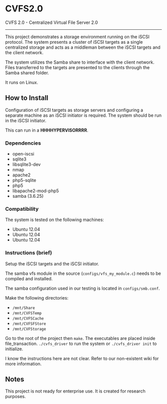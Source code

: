 # CVFS2.0
CVFS 2.0 - Centralized Virtual File Server 2.0

---

This project demonstrates a storage environment running on the iSCSI protocol. The system presents a cluster of iSCSI targets as a single centralized storage and acts as a middleman between the iSCSI targets and the client network.

The system utilizes the Samba share to interface with the client network. Files transferred to the targets are presented to the clients through the Samba shared folder.

It runs on Linux.

## How to Install

Configuration of iSCSI targets as storage servers and configuring a separate machine as an iSCSI initiator is required. The system should be run in the iSCSI initiator.

This can run in a **HHHHYPERVISORRRR**.

### Dependencies

* open-iscsi
* sqlite3
* libsqlite3-dev
* nmap
* apache2
* php5-sqlite
* php5
* libapache2-mod-php5
* samba (3.6.25)


### Compatibility

The system is tested on the following machines:
* Ubuntu 12.04
* Ubuntu 12.04
* Ubuntu 12.04

### Instructions (brief)

Setup the iSCSI targets and the iSCSI initiator.

The samba vfs module in the source (`configs/vfs_my_module.c`) needs to be compiled and installed.

The samba configuration used in our testing is located in `configs/smb.conf`.

Make the following directories:
* `/mnt/Share`
* `/mnt/CVFSTemp`
* `/mnt/CVFSCache`
* `/mnt/CVFSFStore`
* `/mnt/CVFStorage`

Go to the root of the project then `make`. The executables are placed inside file_transaction. `./cvfs_driver` to run the system or `./cvfs_driver init` to initialize.

I know the instructions here are not clear. Refer to our non-existent wiki for more information.

## Notes

This project is not ready for enterprise use. It is created for research purposes.
